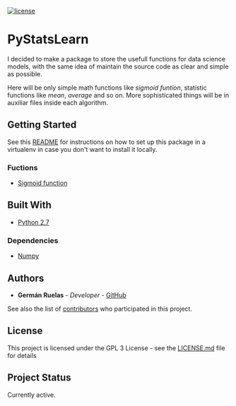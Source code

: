 [![license](https://img.shields.io/badge/licence-GPL--3-blue.svg)](LICENSE.md)

# PyStatsLearn

I decided to make a package to store the usefull functions for data science models, with the same idea of maintain the source code as clear and simple as possible.

Here will be only simple math functions like _sigmoid funtion_, statistic functions like _mean_, _average_ and so on. More sophisticated things will be in auxiliar files inside each algorithm.


## Getting Started

See this [README](https://github.com/lgruelas/Python-DataScience-Snippets/blob/master/README.md) for instructions on how to set up this package in a virtualenv in case you don't want to install it locally.

### Fuctions

* [Sigmoid function](https://en.wikipedia.org/wiki/Sigmoid_function)

## Built With

* [Python 2.7](https://www.python.org/downloads/)


### Dependencies
* [Numpy](http://www.numpy.org/)

## Authors

* **Germán Ruelas** - *Developer* - [GitHub](https://github.com/lgruelas)

See also the list of [contributors](https://github.com/your/project/contributors) who participated in this project.

## License

This project is licensed under the GPL 3 License - see the [LICENSE.md](LICENSE.md) file for details

## Project Status

Currently active.
